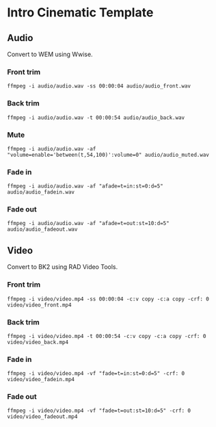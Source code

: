 # Intro Cinematic Template

## Audio

Convert to WEM using Wwise.

### Front trim
```ffmpeg -i audio/audio.wav -ss 00:00:04 audio/audio_front.wav```

### Back trim
```ffmpeg -i audio/audio.wav -t 00:00:54 audio/audio_back.wav```

### Mute
```ffmpeg -i audio/audio.wav -af "volume=enable='between(t,54,100)':volume=0" audio/audio_muted.wav```

### Fade in
```ffmpeg -i audio/audio.wav -af "afade=t=in:st=0:d=5" audio/audio_fadein.wav```

### Fade out
```ffmpeg -i audio/audio.wav -af "afade=t=out:st=10:d=5" audio/audio_fadeout.wav```

## Video

Convert to BK2 using RAD Video Tools.

### Front trim
```ffmpeg -i video/video.mp4 -ss 00:00:04 -c:v copy -c:a copy -crf: 0 video/video_front.mp4```

### Back trim
```ffmpeg -i video/video.mp4 -t 00:00:54 -c:v copy -c:a copy -crf: 0 video/video_back.mp4```

### Fade in
```ffmpeg -i video/video.mp4 -vf "fade=t=in:st=0:d=5" -crf: 0 video/video_fadein.mp4```

### Fade out
```ffmpeg -i video/video.mp4 -vf "fade=t=out:st=10:d=5" -crf: 0 video/video_fadeout.mp4```
